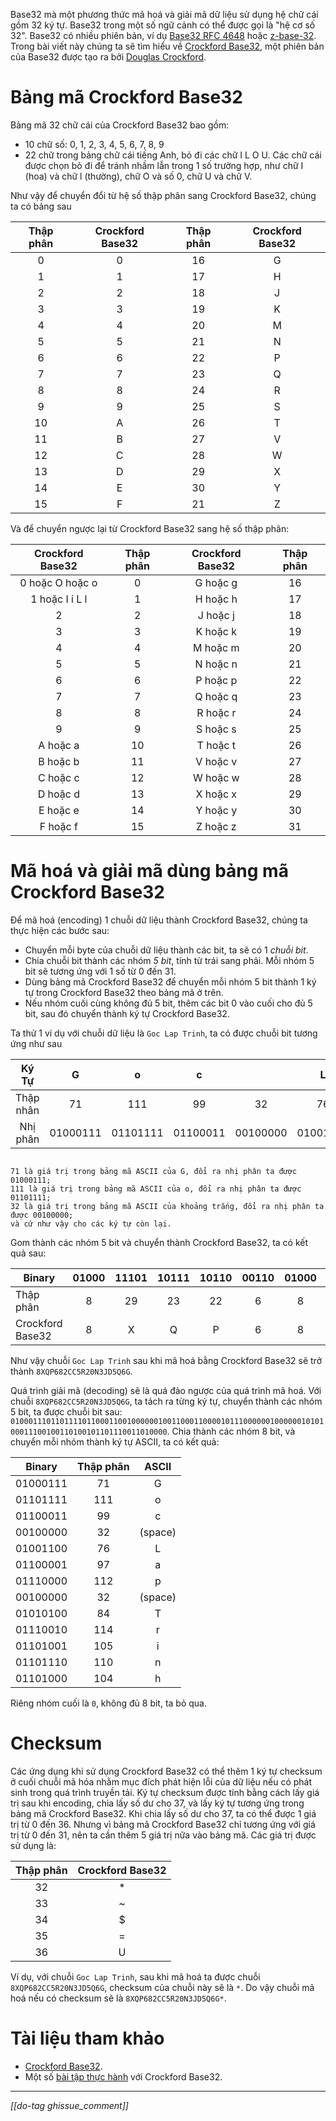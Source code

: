 Base32 mà một phương thức mã hoá và giải mã dữ liệu sử dụng hệ chữ cái gồm 32 ký tự. Base32 trong một số ngữ cảnh có thể được gọi là "hệ cơ số 32". Base32 có nhiều phiên bản, ví dụ [Base32 RFC 4648](https://en.wikipedia.org/wiki/Base32#RFC_4648_encodings) hoặc [z-base-32](https://en.wikipedia.org/wiki/Base32#RFC_4648_encodings). Trong bài viết này chúng ta sẽ tìm hiểu về [Crockford Base32](https://www.crockford.com/base32.html), một phiên bản của Base32 được tạo ra bởi [Douglas Crockford](https://en.wikipedia.org/wiki/Douglas_Crockford).

# Bảng mã Crockford Base32

Bảng mã 32 chữ cái của Crockford Base32 bao gồm:
- 10 chữ số: 0, 1, 2, 3, 4, 5, 6, 7, 8, 9
- 22 chữ trong bảng chữ cái tiếng Anh, bỏ đi các chữ I L O U. Các chữ cái được chọn bỏ đi để tránh nhầm lẫn trong 1 số trường hợp, như chữ I (hoa) và chữ l (thường), chữ O và số 0, chữ U và chữ V.

Như vậy để chuyển đổi từ hệ số thập phân sang Crockford Base32, chúng ta có bảng sau

| Thập phân | Crockford Base32 | Thập phân | Crockford Base32 |
|:---------:|:----------------:|:---------:|:----------------:|
| 0         | 0                | 16        | G                |
| 1         | 1                | 17        | H                |
| 2         | 2                | 18        | J                |
| 3         | 3                | 19        | K                |
| 4         | 4                | 20        | M                |
| 5         | 5                | 21        | N                |
| 6         | 6                | 22        | P                |
| 7         | 7                | 23        | Q                |
| 8         | 8                | 24        | R                |
| 9         | 9                | 25        | S                |
| 10        | A                | 26        | T                |
| 11        | B                | 27        | V                |
| 12        | C                | 28        | W                |
| 13        | D                | 29        | X                |
| 14        | E                | 30        | Y                |
| 15        | F                | 21        | Z                |

Và để chuyển ngược lại từ Crockford Base32 sang hệ số thập phân:

| Crockford Base32 | Thập phân | Crockford Base32 | Thập phân |
|:----------------:|:---------:|:----------------:|:---------:|
| 0 hoặc O hoặc o  | 0         | G hoặc g         | 16        |
| 1 hoặc I i L l   | 1         | H hoặc h         | 17        |
| 2                | 2         | J hoặc j         | 18        |
| 3                | 3         | K hoặc k         | 19        |
| 4                | 4         | M hoặc m         | 20        |
| 5                | 5         | N hoặc n         | 21        |
| 6                | 6         | P hoặc p         | 22        |
| 7                | 7         | Q hoặc q         | 23        |
| 8                | 8         | R hoặc r         | 24        |
| 9                | 9         | S hoặc s         | 25        |
| A hoặc a         | 10        | T hoặc t         | 26        |
| B hoặc b         | 11        | V hoặc v         | 27        |
| C hoặc c         | 12        | W hoặc w         | 28        |
| D hoặc d         | 13        | X hoặc x         | 29        |
| E hoặc e         | 14        | Y hoặc y         | 30        |
| F hoặc f         | 15        | Z hoặc z         | 31        |

# Mã hoá và giải mã dùng bảng mã Crockford Base32

Để mã hoá (encoding) 1 chuỗi dữ liệu thành Crockford Base32, chúng ta thực hiện các bước sau:

- Chuyển mỗi byte của chuỗi dữ liệu thành các bit, ta sẽ có 1 _chuỗi bit_.
- Chia chuỗi bit thành các nhóm _5 bit_, tính từ trái sang phải. Mỗi nhóm 5 bit sẽ tương ứng với 1 số từ 0 đến 31.
- Dùng bảng mã Crockford Base32 để chuyển mỗi nhóm 5 bit thành 1 ký tự trong Crockford Base32 theo bảng mã ở trên.
- Nếu nhóm cuối cùng không đủ 5 bit, thêm các bit 0 vào cuối cho đủ 5 bit, sau đó chuyển thành ký tự Crockford Base32.

Ta thử 1 ví dụ với chuỗi dữ liệu là `Goc Lap Trinh`, ta có được chuỗi bit tương ứng như sau

|   Ký Tự   |    G     |    o     |    c     |          |    L     |    a     |    p     |          |    T     |    r     |    i     |    n     |    h     |
|:---------:|:--------:|:--------:|:--------:|:--------:|:--------:|:--------:|:--------:|:--------:|:--------:|:--------:|:--------:|:--------:|:--------:|
| Thập nhân |    71    |   111    |    99    |    32    |    76    |    97    |   112    |    32    |    84    |   114    |   105    |   110    |   104    |
| Nhị phân  | 01000111 | 01101111 | 01100011 | 00100000 | 01001100 | 01100001 | 01110000 | 00100000 | 01010100 | 01110010 | 01101001 | 01101110 | 01101000 |

```bs-alert secondary

71 là giá trị trong bảng mã ASCII của G, đổi ra nhị phân ta được 01000111;
111 là giá trị trong bảng mã ASCII của o, đổi ra nhị phân ta được 01101111;
32 là giá trị trong bảng mã ASCII của khoảng trắng, đổi ra nhị phân ta được 00100000;
và cứ như vậy cho các ký tự còn lại.
```

Gom thành các nhóm 5 bit và chuyển thành Crockford Base32, ta có kết quả sau:

| Binary           | 01000 | 11101 | 10111 | 10110 | 00110 | 01000 | 00010 | 01100 | 01100 | 00101 | 11000 | 00010 | 00000 | 10101 | 00011 | 10010 | 01101 | 00101 | 10111 | 00110 | 10000 |
|------------------|:-----:|:-----:|:-----:|:-----:|:-----:|:-----:|:-----:|:-----:|:-----:|:-----:|:-----:|:-----:|:-----:|:-----:|:-----:|:-----:|:-----:|:-----:|:-----:|:-----:|:-----:|
| Thập phân        |   8   |  29   |  23   |  22   |   6   |   8   |   2   |  12   |  12   |   5   |  24   |   2   |   0   |  21   |   3   |  18   |  13   |   5   |  23   |   6   |  16   |
| Crockford Base32 |   8   |   X   |   Q   |   P   |   6   |   8   |   2   |   C   |   C   |   5   |   R   |   2   |   0   |   N   |   3   |   J   |   D   |   5   |   Q   |   6   |   G   |

Như vậy chuỗi `Goc Lap Trinh` sau khi mã hoá bằng Crockford Base32 sẽ trở thành `8XQP682CC5R20N3JD5Q6G`.

Quá trình giải mã (decoding) sẽ là quá đảo ngược của quá trình mã hoá. Với chuỗi `8XQP682CC5R20N3JD5Q6G`, ta tách ra từng ký tự, chuyển thành các nhóm 5 bit, ta được chuỗi bit sau: `010001110110111101100011001000000100110001100001011100000010000001010100011100100110100101101110011010000`. Chia thành các nhóm 8 bit, và chuyển mỗi nhóm thành ký tự ASCII, ta có kết quả:

|  Binary  | Thập phân |  ASCII  |
|:--------:|:---------:|:-------:|
| 01000111 |    71     |   G     |
| 01101111 |    111    |    o    |
| 01100011 |    99     |    c    |
| 00100000 |    32     | (space) |
| 01001100 |    76     |    L    |
| 01100001 |    97     |    a    |
| 01110000 |    112    |    p    |
| 00100000 |    32     | (space) |
| 01010100 |    84     |    T    |
| 01110010 |    114    |    r    |
| 01101001 |    105    |    i    |
| 01101110 |    110    |    n    |
| 01101000 |    104    |    h    |

Riêng nhóm cuối là `0`, không đủ 8 bit, ta bỏ qua.

# Checksum

Các ứng dụng khi sử dụng Crockford Base32 có thể thêm 1 ký tự checksum ở cuối chuỗi mã hóa nhằm mục đích phát hiện lỗi của dữ liệu nếu có phát sinh trong quá trình truyền tải. Ký tự checksum được tính bằng cách lấy giá trị sau khi encoding, chia lấy số dư cho 37, và lấy ký tự tương ứng trong bảng mã Crockford Base32. Khi chia lấy số dư cho 37, ta có thể được 1 giá trị từ 0 đến 36. Nhưng vì bảng mã Crockford Base32 chỉ tương ứng với giá trị từ 0 đến 31, nên ta cần thêm 5 giá trị nữa vào bảng mã. Các giá trị được sử dụng là:

| Thập phân | Crockford Base32 |
|:---------:|:----------------:|
|    32     |        *         |
|    33     |        ~         |
|    34     |        $         |
|    35     |        =         |
|    36     |        U         |

Ví dụ, với chuỗi `Goc Lap Trinh`, sau khi mã hoá ta được chuỗi `8XQP682CC5R20N3JD5Q6G`, checksum của chuỗi này sẽ là `*`. Do vậy chuỗi mã hoá nếu có checksum sẽ là `8XQP682CC5R20N3JD5Q6G*`.

# Tài liệu tham khảo

- [Crockford Base32](https://www.crockford.com/base32.html).
- Một số [bài tập thực hành](/cms/_search?q=Crockford+Base32) với Crockford Base32.

<hr>

_[[do-tag ghissue_comment]]_
